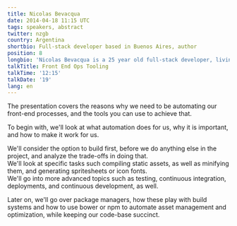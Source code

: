 ```yaml
---
title: Nicolas Bevacqua
date: 2014-04-18 11:15 UTC
tags: speakers, abstract
twitter: nzgb
country: Argentina
shortbio: Full-stack developer based in Buenos Aires, author
position: 8
longbio: 'Nicolas Bevacqua is a 25 year old full-stack developer, living in Argentina and working as an employee at a startup, building a cross-device app maker with a full blown in-browser editor, using Node (MEAN), Angular, Lodash, and then there’s also the Android/iOS apps we end up generating. He contributes to the community by sharing open-source Node modules, and blogging about his experience whenever he finds the time. He’s currently writing a book on JavaScript Application Design (and build processes), which you can find it at <a href="http://bevacqua.io/bf">bevacqua.io/bf</a>.'
talkTitle: Front End Ops Tooling
talkTime: '12:15'
talkDate: '19'
lang: en
---
```



The presentation covers the reasons why we need to be automating our front-end processes, and the tools you can use to achieve that. 

To begin with, we'll look at what automation does for us, why it is important, and how to make it work for us. 

We'll consider the option to build first, before we do anything else in the project, and analyze the trade-offs in doing that. <br>
We'll look at specific tasks such compiling static assets, as well as minifying them, and generating spritesheets or icon fonts. <br>
We'll go into more advanced topics such as testing, continuous integration, deployments, and continuous development, as well.  

Later on, we'll go over package managers, how these play with build systems and how to use bower or npm to automate asset management and optimization, while keeping our code-base succinct.